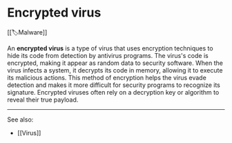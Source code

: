 
# Encrypted virus

[[🏷️Malware]] 

An **encrypted virus** is a type of virus that uses encryption techniques to hide its code from detection by antivirus programs. The virus's code is encrypted, making it appear as random data to security software. When the virus infects a system, it decrypts its code in memory, allowing it to execute its malicious actions. This method of encryption helps the virus evade detection and makes it more difficult for security programs to recognize its signature. Encrypted viruses often rely on a decryption key or algorithm to reveal their true payload.

---

See also:

- [[Virus]]

